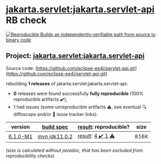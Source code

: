 [jakarta.servlet:jakarta.servlet-api](https://central.sonatype.com/artifact/jakarta.servlet/jakarta.servlet-api/versions) RB check
=======

[![Reproducible Builds](https://reproducible-builds.org/images/logos/rb.svg) an independently-verifiable path from source to binary code](https://reproducible-builds.org/)

## Project: [jakarta.servlet:jakarta.servlet-api](https://central.sonatype.com/artifact/jakarta.servlet/jakarta.servlet-api/versions)

Source code: [https://github.com/eclipse-ee4j/servlet-api.git](https://github.com/eclipse-ee4j/servlet-api.git)

rebuilding **1 releases** of jakarta.servlet:jakarta.servlet-api:
- **0** releases were found successfully **fully reproducible** (100% reproducible artifacts :heavy_check_mark:),
- 1 had issues (some unreproducible artifacts :warning:, see eventual :mag: diffoscope and/or :memo: issue tracker links):

| version | [build spec](/BUILDSPEC.md) | [result](https://reproducible-builds.org/docs/jvm/): reproducible? | size |
| -- | --------- | ------ | -- |
| [6.1.0-M1](https://central.sonatype.com/artifact/jakarta.servlet/jakarta.servlet-api/6.1.0-M1/pom) | [mvn jdk11.0.2](jakarta.servlet-api-6.1.0-M1.buildspec) | [result](jakarta.servlet-api-6.1.0-M1.buildinfo): [4 :heavy_check_mark:  1 :warning:](jakarta.servlet-api-6.1.0-M1.buildcompare) | 816K |

<i>(size is calculated without javadoc, that has been excluded from reproducibility checks)</i>
